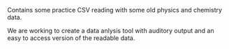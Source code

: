 Contains some practice CSV reading with some old physics and chemistry data.

We are working to create a data anlysis tool with auditory output and an easy to access version of the readable data.
